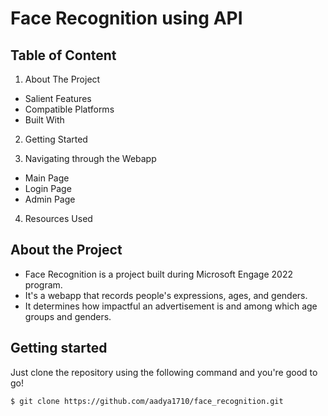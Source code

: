 # Face Recognition using API

## Table of Content
1. About The Project
* Salient Features
* Compatible Platforms
* Built With

2. Getting Started

3. Navigating through the Webapp
* Main Page
* Login Page
* Admin Page 

4. Resources Used

## About the Project

* Face Recognition is a project built during Microsoft Engage 2022 program.
* It's a webapp that records people's expressions, ages, and genders.
* It determines how impactful an advertisement is and among which age groups and genders.


## Getting started 

  Just clone the repository using the following command and you're good to go!
  ```
  $ git clone https://github.com/aadya1710/face_recognition.git
  ```



  
